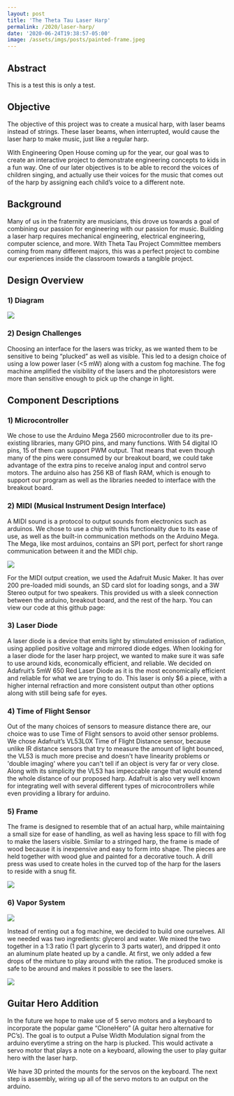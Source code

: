 ```yaml
---
layout: post
title: 'The Theta Tau Laser Harp'
permalink: /2020/laser-harp/
date: '2020-06-24T19:38:57-05:00'
image: /assets/imgs/posts/painted-frame.jpeg
---
```

## Abstract 

This is a test this is only a test.


## Objective
The objective of this project was to create a musical harp, with laser beams instead of strings. These laser beams, when interrupted, would cause the laser harp to make music, just like a regular harp. 

With Engineering Open House coming up for the year, our goal was to create an interactive project to demonstrate engineering concepts to kids in a fun way. One of our later objectives is to be able to record the voices of children singing, and actually use their voices for the music that comes out of the harp by assigning each child’s voice to a different note.

## Background
Many of us in the fraternity are musicians, this drove us towards a goal of combining our passion for engineering with our passion for music. Building a laser harp requires mechanical engineering, electrical engineering, computer science, and more. With Theta Tau Project Committee members coming from many different majors, this was a perfect project to combine our experiences inside the classroom towards a tangible project.

## Design Overview
### 1) Diagram

<img src="https://github.com/KappaThetaTau/kappathetatau.github.io/blob/master/assets/imgs/posts/system-overview-diagram.png">

### 2) Design Challenges
Choosing an interface for the lasers was tricky, as we wanted them to be sensitive to being “plucked” as well as visible. This led to a design choice of using a low power laser (<5 mW) along with a custom fog machine. The fog machine amplified the visibility of the lasers and the photoresistors were more than sensitive enough to pick up the change in light.

## Component Descriptions
### 1) Microcontroller

We chose to use the Arduino Mega 2560 microcontroller due to its pre-existing libraries, many GPIO pins, and many functions. With 54 digital IO pins, 15 of them can support PWM output. That means that even though many of the pins were consumed by our breakout board, we could take advantage of the extra pins to receive analog input and control servo motors. The arduino also has 256 KB of flash RAM, which is enough to support our program as well as the libraries needed to interface with the breakout board.

### 2) MIDI (Musical Instrument Design Interface)

A MIDI sound is a protocol to output sounds from electronics such as arduinos. We chose to use a chip with this functionality due to its ease of use, as well as the built-in communication methods on the Arduino Mega. The Mega, like most arduinos, contains an SPI port, perfect for short range communication between it and the MIDI chip.

<img src="https://github.com/KappaThetaTau/kappathetatau.github.io/blob/master/assets/imgs/posts/midi-electronics.png">

For the MIDI output creation, we used the Adafruit Music Maker. It has over 200 pre-loaded midi sounds, an SD card slot for loading songs, and a 3W Stereo output for two speakers. This provided us with a sleek connection between the arduino, breakout board, and the rest of the harp. You can view our code at this github page: 

### 3) Laser Diode

A laser diode is a device that emits light by stimulated emission of radiation, using applied positive voltage and mirrored diode edges. When looking for a laser diode for the laser harp project, we wanted to make sure it was safe to use around kids, economically efficient, and reliable. We decided on Adafruit’s 5mW 650 Red Laser Diode as it is the most economically efficient and reliable for what we are trying to do. This laser is only $6 a piece, with a higher internal refraction and more consistent output than other options along with still being safe for eyes. 

### 4) Time of Flight Sensor

Out of the many choices of sensors to measure distance there are, our choice was to use Time of Flight sensors to avoid other sensor problems. We chose Adafruit’s VL53L0X Time of Flight Distance sensor, because unlike IR distance sensors that try to measure the amount of light bounced, the VL53 is much more precise and doesn't have linearity problems or 'double imaging' where you can't tell if an object is very far or very close. Along with its simplicity the VL53 has  impeccable range that would extend the whole distance of our proposed harp. Adafruit is also very well known for integrating well with several different types of microcontrollers while even providing a library for arduino. 

### 5) Frame

The frame is designed to resemble that of an actual harp, while maintaining a small size for ease of handling, as well as having less space to fill with fog to make the lasers visible. Similar to a stringed harp, the frame is made of wood because it is inexpensive and easy to form into shape. The pieces are held together with wood glue and painted for a decorative touch. A drill press was used to create holes in the curved top of the harp for the lasers to reside with a snug fit.

<img src="https://github.com/KappaThetaTau/kappathetatau.github.io/blob/master/assets/imgs/posts/cutting-wood.png">

### 6) Vapor System

<img src="https://github.com/KappaThetaTau/kappathetatau.github.io/blob/master/assets/imgs/posts/vapor-diagram.png">

Instead of renting out a fog machine, we decided to build one ourselves. All we needed was two ingredients: glycerol and water. We mixed the two together in a 1:3 ratio (1 part glycerin to 3 parts water), and dripped it onto an aluminum plate heated up by a candle. At first, we only added a few drops of the mixture to play around with the ratios. The produced smoke is safe to be around and makes it possible to see the lasers.

<img src="https://github.com/KappaThetaTau/kappathetatau.github.io/blob/master/assets/imgs/posts/joe-sabin-vape.png">


## Guitar Hero Addition

In the future we hope to make use of 5 servo motors and a keyboard to incorporate the popular game “CloneHero” (A guitar hero alternative for PC’s). The goal is to output a Pulse Width Modulation signal from the arduino everytime a string on the harp is plucked. This would activate a servo motor that plays a note on a keyboard, allowing the user to play guitar hero with the laser harp.

We have 3D printed the mounts for the servos on the keyboard. The next step is assembly, wiring up all of the servo motors to an output on the arduino.
